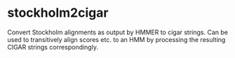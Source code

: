 # stockholm2cigar

Convert Stockholm alignments as output by HMMER to cigar strings. Can be used to transitively align scores etc. to an HMM by processing the resulting CIGAR strings correspondingly.

